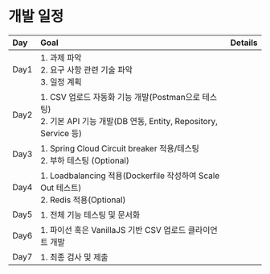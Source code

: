 # 개발 일정

| Day | Goal | Details |
| :--- | :--- | :--- |
| Day1 | 1. 과제 파악 </br> 2. 요구 사항 관련 기술 파악 </br> 3. 일정 계획 | |
| Day2 | 1. CSV 업로드 자동화 기능 개발(Postman으로 테스팅) </br> 2. 기본 API 기능 개발(DB 연동, Entity, Repository, Service 등) </br> | |
| Day3 | 1. Spring Cloud Circuit breaker 적용/테스팅 </br> 2. 부하 테스팅 (Optional) | |
| Day4 | 1. Loadbalancing 적용(Dockerfile 작성하여 Scale Out 테스트) </br> 2. Redis 적용(Optional)| |
| Day5 | 1. 전체 기능 테스팅 및 문서화 </br> | |
| Day6 | 1. 파이선 혹은 VanillaJS 기반 CSV 업로드 클라이언트 개발 | |
| Day7 | 1. 최종 검사 및 제출 | |

